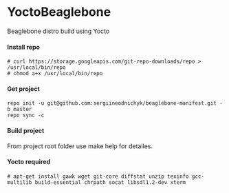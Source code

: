 # YoctoBeaglebone
Beaglebone distro build using Yocto

#### Install repo

	# curl https://storage.googleapis.com/git-repo-downloads/repo > /usr/local/bin/repo
	# chmod a+x /usr/local/bin/repo


#### Get project

	repo init -u git@github.com:sergiineodnichyk/beaglebone-manifest.git -b master
	repo sync -c

#### Build project

From project root folder use make help for detailes.

#### Yocto required

    # apt-get install gawk wget git-core diffstat unzip texinfo gcc-multilib build-essential chrpath socat libsdl1.2-dev xterm
